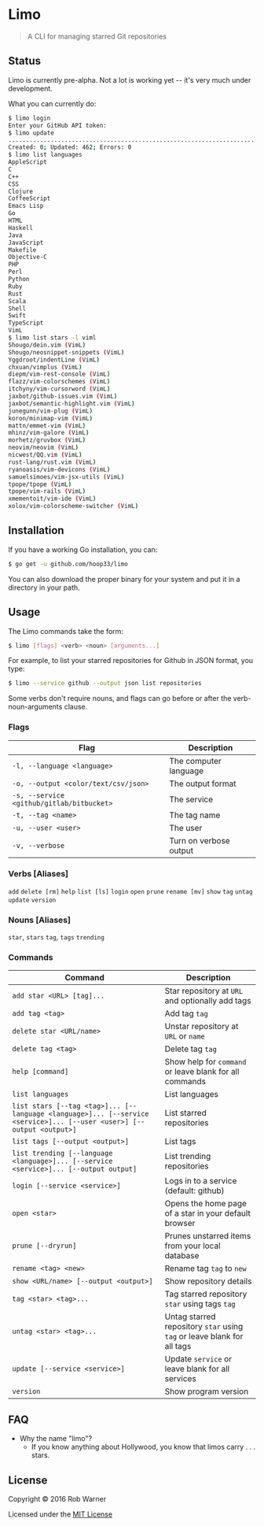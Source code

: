# Limo

> A CLI for managing starred Git repositories

## Status

Limo is currently pre-alpha. Not a lot is working yet -- it's very much under development.

What you can currently do:

```sh
$ limo login
Enter your GitHub API token:
$ limo update
..............................................................................................................................................................................................................................................................................................................................................................................................................................................................................
Created: 0; Updated: 462; Errors: 0
$ limo list languages
AppleScript
C
C++
CSS
Clojure
CoffeeScript
Emacs Lisp
Go
HTML
Haskell
Java
JavaScript
Makefile
Objective-C
PHP
Perl
Python
Ruby
Rust
Scala
Shell
Swift
TypeScript
VimL
$ limo list stars -l viml
Shougo/dein.vim (VimL)
Shougo/neosnippet-snippets (VimL)
Yggdroot/indentLine (VimL)
chxuan/vimplus (VimL)
diepm/vim-rest-console (VimL)
flazz/vim-colorschemes (VimL)
itchyny/vim-cursorword (VimL)
jaxbot/github-issues.vim (VimL)
jaxbot/semantic-highlight.vim (VimL)
junegunn/vim-plug (VimL)
koron/minimap-vim (VimL)
mattn/emmet-vim (VimL)
mhinz/vim-galore (VimL)
morhetz/gruvbox (VimL)
neovim/neovim (VimL)
nicwest/QQ.vim (VimL)
rust-lang/rust.vim (VimL)
ryanoasis/vim-devicons (VimL)
samuelsimoes/vim-jsx-utils (VimL)
tpope/tpope (VimL)
tpope/vim-rails (VimL)
xmementoit/vim-ide (VimL)
xolox/vim-colorscheme-switcher (VimL)
```

## Installation

If you have a working Go installation, you can:

```sh
$ go get -u github.com/hoop33/limo
```

You can also download the proper binary for your system and put it in a directory in your path.

## Usage

The Limo commands take the form:

```sh
$ limo [flags] <verb> <noun> [arguments...]
```

For example, to list your starred repositories for Github in JSON format, you type:

```sh
$ limo --service github --output json list repositories
```

Some verbs don't require nouns, and flags can go before or after the verb-noun-arguments clause.

### Flags

Flag | Description
--- | ---
`-l, --language <language>` | The computer language
`-o, --output <color/text/csv/json>` | The output format
`-s, --service <github/gitlab/bitbucket>` | The service
`-t, --tag <name>` | The tag name
`-u, --user <user>` | The user
`-v, --verbose` | Turn on verbose output

### Verbs [Aliases]

`add`
`delete [rm]`
`help`
`list [ls]`
`login`
`open`
`prune`
`rename [mv]`
`show`
`tag`
`untag`
`update`
`version`

### Nouns [Aliases]

`star`, `stars`
`tag`, `tags`
`trending`

### Commands

Command | Description
--- | ---
`add star <URL> [tag]...` | Star repository at `URL` and optionally add tags
`add tag <tag>` | Add tag `tag`
`delete star <URL/name>` | Unstar repository at `URL` or `name`
`delete tag <tag>` | Delete tag `tag`
`help [command]` | Show help for `command` or leave blank for all commands
`list languages` | List languages
`list stars [--tag <tag>]... [--language <language>]... [--service <service>]... [--user <user>] [--output <output>]` | List starred repositories
`list tags [--output <output>]` | List tags
`list trending [--language <language>]... [--service <service>]... [--output output]` | List trending repositories
`login [--service <service>]` | Logs in to a service (default: github)
`open <star>` | Opens the home page of a star in your default browser
`prune [--dryrun]` | Prunes unstarred items from your local database
`rename <tag> <new>` | Rename tag `tag` to `new`
`show <URL/name> [--output <output>]` | Show repository details
`tag <star> <tag>...` | Tag starred repository `star` using tags `tag`
`untag <star> <tag>...` | Untag starred repository `star` using `tag` or leave blank for all tags
`update [--service <service>]` | Update `service` or leave blank for all services
`version` | Show program version

## FAQ

* Why the name "limo"?
	* If you know anything about Hollywood, you know that limos carry . . . stars.

## License

Copyright &copy; 2016 Rob Warner

Licensed under the [MIT License](https://hoop33.mit-license.org/)
